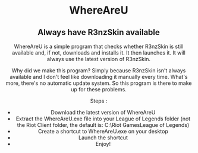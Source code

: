 <div align="center">

# **WhereAreU**
## **Always have R3nzSkin available**

WhereAreU is a simple program that checks whether R3nzSkin is still available and, if not, downloads and installs it. It then launches it. It will always use the latest version of R3nzSkin.

Why did we make this program? Simply because R3nzSkin isn't always available and I don't feel like downloading it manually every time. What's more, there's no automatic update system. So this program is there to make up for these problems.

Steps :
- Download the latest version of WhereAreU
- Extract the WhereAreU.exe file into your League of Legends folder (not the Riot Client folder, the default is: C:\Riot GamesLeague of Legends)
- Create a shortcut to WhereAreU.exe on your desktop
- Launch the shortcut
- Enjoy!
</div>